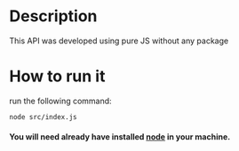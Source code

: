 # Description
This API was developed using pure JS without any package

# How to run it
run the following command:
```bash
node src/index.js
```
#### You will need already have installed [node](https://nodejs.org/) in your machine.